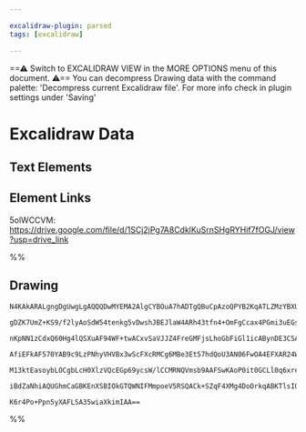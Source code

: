 ```yaml
---

excalidraw-plugin: parsed
tags: [excalidraw]

---
```

==⚠  Switch to EXCALIDRAW VIEW in the MORE OPTIONS menu of this document. ⚠== You can decompress Drawing data with the command palette: 'Decompress current Excalidraw file'. For more info check in plugin settings under 'Saving'



# Excalidraw Data

## Text Elements
## Element Links
5olWCCVM: https://drive.google.com/file/d/1SCj2jPg7A8CdklKuSrnSHgRYHif7fOGJ/view?usp=drive_link

%%
## Drawing
```compressed-json
N4KAkARALgngDgUwgLgAQQQDwMYEMA2AlgCYBOuA7hADTgQBuCpAzoQPYB2KqATLZMzYBXUtiRoIACyhQ4zZAHoFAc0JRJQgEYA6bGwC2CgF7N6hbEcK4OCtptbErHALRY8RMpWdx8Q1TdIEfARcZgRmBShcZQUebQAObQBmGjoghH0EDihmbgBtcDBQMBKIEm4IAFY2fAB1AGF6gDUAWVSSyFhECozNBGJiXE1g9tLMbmcAdgAGSe0eSv5SmAnJ

gDZK7UmZ+KS9/f2lyAoSdW54tenkg5vDwshJBEJlaW4ARh43tfn4+OmFgCcax4PGmi3uEGsyhGaGmRwgzCgpDYAGsEPUamxSBUAMRvBD4/GjSCaXDYFHKZFCDjEDH4LEVJHWZhwXCBbLEiAAM0I+HwAGVYDD0IIPJzEci0bVTpJuHwIRLUQhBTBhQiauV4VSXhxwrk0G94WxWdg1CsDdM4RDKcI4ABJYj61B5AC68K55EyDu4HCEfPhhBpWAquGm

nKpNN1zCdxQ60Hg4lQSXuAF94WF+twACxvSaVJJZ4FreGMFjsLhoGbFiGl1icABynDE3CSAIB0zeWfik0NEMIzAAIukoJm0FyCGF4ZphDSAKLBTLZJ2u+FCOCDEfEd6TLPTLMA+I59uVLPwogcFEVaSyeRKMiERjaZRsNjQhC6AwKHnBBTEBRvfl6gAKx4ICAAVlEmABBeJ6mIFF8AAaSEflSA4fkAAllAAJQATQwwguUmLkAHkAHEACkFDMBAKA

AfiEFkAF570YAB9c9LzPNhyVHVBx3wScFXcRMCg6MBe3Et57hdQoU3AN06FwOA4EFXAR24WNoEeTIKiIF4oFGBhCFogAhMkKQjWlMWxCQcS5BzHKM7ARHZKA7RHfRBUldEbNxQkCSQJYIBc0g3I8jJzPJG1qWs+lbPQJkOBZNkskM4LQvCzyADFeQFIVE3VMUMtctKIq8pElWlYgzjQeVSkysrPO8pUVTVUVNUKELSuycrsOEHU9XeEqwqajISJN

M13ktEasoybLOCgbLcH0XlzVQcEGp69ycsW/lCCMRNQVmsb9AAFSwKAoP0it0GCLl0q6xreuaqJSCusK2AoR5cC3NBfX9J7tvK2caSgz7vpCP70DZZEqBOl6MnBuGzoTCorKM5hsGRPkAA1ziSRI9zWN5pnbQE3g+YKsZx/BcO4AEPmSA9KkZwsewuTbICMF99E0msCCERMrj+NZd2TEo0yB0bEf0frYqjJ0IAx4LKRIfbDrlK1SjV4hBQQOBuC5

iBdZaNhiAQUGhmCaGBKEnXSBIOkGTQWNIFMmpoeV5RSQACk+SZqF4XMg4DoOrkqABKTlsIQZQ/TZdGfdwf2kjhXg09DzPUAj6O5IRqAWrRCaoHLJ0AfwYKPRWhBY6DR2OGUfm4yya2+KRIX4WwIhDbQDuEHhDga+4fujSEKBz0Tfv866uwgIQbAcn5Ie4DNi2reGPi7YHrqyVLxgzpffBm9KLpCrCYJF/LTkXMRAxUe6f6/UriF6V422Jx3uN8FC

K6r4Po+Ppn5yXAFLSA35wiaXkimIAA==
```
%%